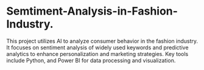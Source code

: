 # Semtiment-Analysis-in-Fashion-Industry.
This project utilizes AI to analyze consumer behavior in the fashion industry. It focuses on sentiment analysis of widely used keywords and predictive analytics to enhance personalization and marketing strategies. Key tools include Python, and Power BI for data processing and visualization.
